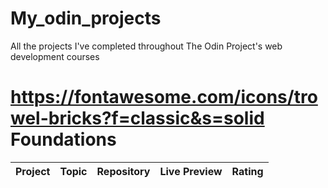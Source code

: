 # My_odin_projects
All the projects I've completed throughout The Odin Project's web development courses

# https://fontawesome.com/icons/trowel-bricks?f=classic&s=solid Foundations

| Project | Topic|Repository| Live Preview| Rating                       
|--|-----|-----|------|--|
